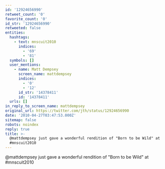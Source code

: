 ```yaml
---
id: '12924656990'
retweet_count: '0'
favorite_count: '0'
id_str: '12924656990'
retweeted: false
entities:
  hashtags:
    - text: mnscuit2010
      indices:
        - '69'
        - '81'
  symbols: []
  user_mentions:
    - name: Matt Dempsey
      screen_name: mattdempsey
      indices:
        - '0'
        - '12'
      id_str: '14378411'
      id: '14378411'
  urls: []
in_reply_to_screen_name: mattdempsey
original_url: https://twitter.com/jth/status/12924656990
date: '2010-04-27T03:47:53.000Z'
sitemap: false
robots: noindex
reply: true
title: >-
  @mattdempsey just gave a wonderful rendition of "Born to be Wild" at
  #mnscuit2010
---
```


@mattdempsey just gave a wonderful rendition of "Born to be Wild" at #mnscuit2010